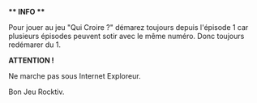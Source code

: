 <b>** INFO **</b>


Pour jouer au jeu "Qui Croire ?" démarez toujours depuis l'épisode 1 car plusieurs épisodes peuvent sotir avec le même numéro.
Donc toujours redémarer du 1.

<b>ATTENTION !</b>

Ne marche pas sous Internet Exploreur.

Bon Jeu Rocktiv.
